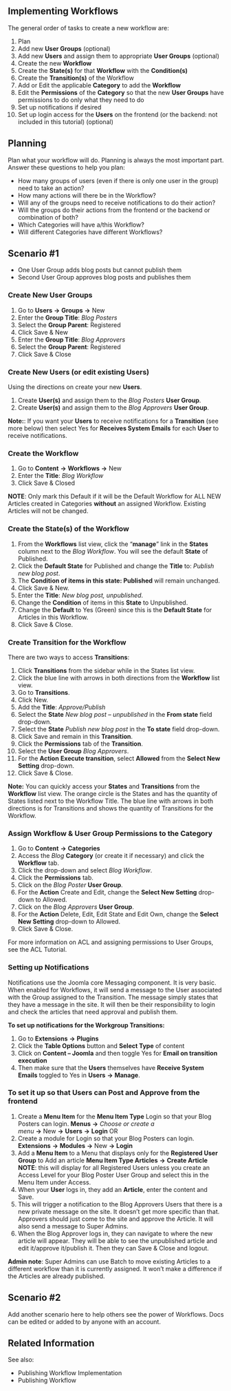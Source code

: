 <!-- Filename: J4.x:Workflow/Scenarios / Display title: Workflow Scenarios -->

## Implementing Workflows

The general order of tasks to create a new workflow are:

1.  Plan
2.  Add new **User Groups** (optional)
3.  Add new **Users** and assign them to appropriate **User Groups**
    (optional)
4.  Create the new **Workflow**
5.  Create the **State(s)** for that **Workflow** with the
    **Condition(s)**
6.  Create the **Transition(s)** of the Workflow
7.  Add or Edit the applicable **Category** to add the **Workflow**
8.  Edit the **Permissions** of the **Category** so that the new **User
    Groups** have permissions to do only what they need to do
9.  Set up notifications if desired
10. Set up login access for the **Users** on the frontend (or the
    backend: not included in this tutorial) (optional)

## Planning

Plan what your workflow will do. Planning is always the most important
part. Answer these questions to help you plan:

- How many groups of users (even if there is only one user in the group)
  need to take an action?
- How many actions will there be in the Workflow?
- Will any of the groups need to receive notifications to do their
  action?
- Will the groups do their actions from the frontend or the backend or
  combination of both?
- Which Categories will have a/this Workflow?
- Will different Categories have different Workflows?

## Scenario \#1

- One User Group adds blog posts but cannot publish them
- Second User Group approves blog posts and publishes them

### Create New User Groups

1.  Go to **Users** **→** **Groups** **→** New
2.  Enter the **Group Title**: *Blog Posters*
3.  Select the **Group Parent**: Registered
4.  Click Save & New
5.  Enter the **Group Title**: *Blog Approvers*
6.  Select the **Group Parent**: Registered
7.  Click Save & Close

### Create New Users (or edit existing Users)

Using the directions on  create your new
**Users**.

1.  Create **User(s)** and assign them to the *Blog Posters* **User
    Group**.
2.  Create **User(s)** and assign them to the *Blog Approvers* **User
    Group**.

**Note:**: If you want your **Users** to receive notifications for a
**Transition** (see more below) then select Yes for **Receives System
Emails** for each **User** to receive notifications.

### Create the Workflow

1.  Go to **Content** **→** **Workflows** **→** New
2.  Enter the **Title**: *Blog Workflow*
3.  Click Save & Closed

**NOTE**: Only mark this Default if it will be the Default Workflow for
ALL NEW Articles created in Categories **without** an assigned Workflow.
Existing Articles will not be changed.

### Create the State(s) of the Workflow

1.  From the **Workflows** list view, click the “**manage**” link in the
    **States** column next to the *Blog Workflow*. You will see the
    default **State** of Published.
2.  Click the **Default State** for Published and change the **Title**
    to: *Publish new blog post*.
3.  The **Condition of items in this state: Published** will remain
    unchanged.
4.  Click Save & New.
5.  Enter the **Title**: *New blog post, unpublished*.
6.  Change the **Condition** of items in this **State** to Unpublished.
7.  Change the **Default** to Yes (Green) since this is the **Default
    State** for Articles in this Workflow.
8.  Click Save & Close.

### Create Transition for the Workflow

There are two ways to access **Transitions**:

1.  Click **Transitions** from the sidebar while in the States list
    view.
2.  Click the blue line with arrows in both directions from the
    **Workflow** list view.
1.  Go to **Transitions**.
2.  Click New.
3.  Add the **Title**: *Approve/Publish*
4.  Select the **State** *New blog post – unpublished* in the **From
    state** field drop-down.
5.  Select the **State** *Publish new blog post* in the **To state**
    field drop-down.
6.  Click Save and remain in this **Transition**.
7.  Click the **Permissions** tab of the **Transition**.
8.  Select the **User Group** *Blog Approvers*.
9.  For the **Action** **Execute transition**, select **Allowed** from
    the **Select New Setting** drop-down.
10. Click Save & Close.

**Note:** You can quickly access your **States** and **Transitions**
from the **Workflow** list view. The orange circle is the States and has
the quantity of States listed next to the Workflow Title. The blue line
with arrows in both directions is for Transitions and shows the quantity
of Transitions for the Workflow.

### Assign Workflow & User Group Permissions to the Category

1.  Go to **Content** **→** **Categories**
2.  Access the *Blog* **Category** (or create it if necessary) and click
    the **Workflow** tab.
3.  Click the drop-down and select *Blog Workflow*.
4.  Click the **Permissions** tab.
5.  Click on the *Blog Poster* **User Group**.
6.  For the **Action** Create and Edit, change the **Select New
    Setting** drop-down to Allowed.
7.  Click on the *Blog Approvers* **User Group**.
8.  For the **Action** Delete, Edit, Edit State and Edit Own, change the
    **Select New Setting** drop-down to Allowed.
9.  Click Save & Close.

For more information on ACL and assigning permissions to User Groups,
see the  ACL
Tutorial.

### Setting up Notifications

Notifications use the Joomla core Messaging component. It is very basic.
When enabled for Workflows, it will send a message to the User
associated with the Group assigned to the Transition. The message simply
states that they have a message in the site. It will then be their
responsibility to login and check the articles that need approval and
publish them.

**To set up notifications for the Workgroup Transitions:**

1.  Go to **Extensions** **→** **Plugins**
2.  Click the **Table Options** button and **Select Type** of content
3.  Click on **Content – Joomla** and then toggle Yes for **Email on
    transition execution**
4.  Then make sure that the **Users** themselves have **Receive System
    Emails** toggled to Yes in **Users** **→** **Manage**.

### To set it up so that Users can Post and Approve from the frontend

1.  Create a **Menu Item** for the **Menu Item Type** Login so that your
    Blog Posters can login.
    **Menus** **→** *Choose or create a
    menu* **→** New **→** **Users** **→** **Login**
    OR
2.  Create a module for Login so that your Blog Posters can login.
    **Extensions** **→** **Modules** **→** New **→** **Login**
3.  Add a **Menu Item** to a Menu that displays only for the
    **Registered User Group** to Add an article
    **Menu Item Type Articles** **→** **Create Article**
    **NOTE**: this will display for all Registered Users unless you
    create an Access Level for your Blog Poster User Group and select
    this in the Menu Item under Access.
4.  When your **User** logs in, they add an **Article**, enter the
    content and Save.
5.  This will trigger a notification to the Blog Approvers Users that
    there is a new private message on the site. It doesn’t get more
    specific than that. Approvers should just come to the site and
    approve the Article. It will also send a message to Super Admins.
6.  When the Blog Approver logs in, they can navigate to where the new
    article will appear. They will be able to see the unpublished
    article and edit it/approve it/publish it. Then they can Save &
    Close and logout.

**Admin note**: Super Admins can use Batch to move existing Articles to
a different workflow than it is currently assigned. It won’t make a
difference if the Articles are already published.

## Scenario \#2

Add another scenario here to help others see the power of Workflows.
Docs can be edited or added to by anyone with an account.

## Related Information

See also:

-  Publishing Workflow
  Implementation
-  Publishing
  Workflow
